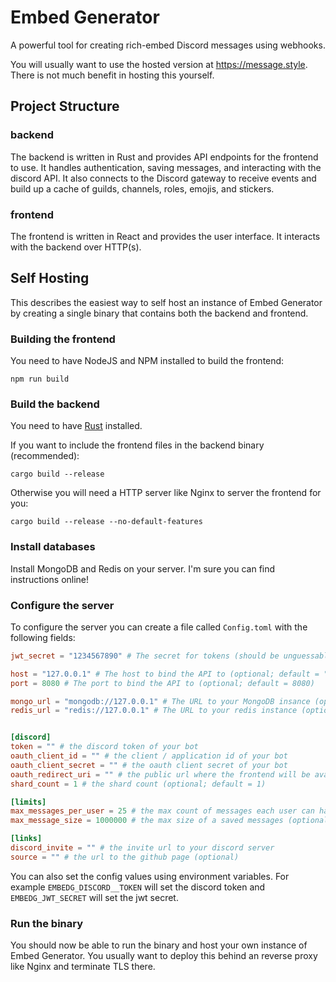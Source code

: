 # Embed Generator

A powerful tool for creating rich-embed Discord messages using webhooks.

You will usually want to use the hosted version at https://message.style. There is not much benefit in hosting this yourself.

## Project Structure

### backend

The backend is written in Rust and provides API endpoints for the frontend to use. It handles authentication, saving messages, and interacting with the discord API.
It also connects to the Discord gateway to receive events and build up a cache of guilds, channels, roles, emojis, and stickers.

### frontend

The frontend is written in React and provides the user interface. It interacts with the backend over HTTP(s).

## Self Hosting

This describes the easiest way to self host an instance of Embed Generator by creating a single binary that contains both the backend and frontend.

### Building the frontend

You need to have NodeJS and NPM installed to build the frontend:

```
npm run build
```

### Build the backend

You need to have [Rust](https://rustup.rs/) installed.

If you want to include the frontend files in the backend binary (recommended):

```
cargo build --release
```

Otherwise you will need a HTTP server like Nginx to server the frontend for you:

```
cargo build --release --no-default-features
```

### Install databases

Install MongoDB and Redis on your server. I'm sure you can find instructions online!

### Configure the server

To configure the server you can create a file called `Config.toml` with the following fields:

```toml
jwt_secret = "1234567890" # The secret for tokens (should be unguessable)

host = "127.0.0.1" # The host to bind the API to (optional; default = "127.0.0.1")
port = 8080 # The port to bind the API to (optional; default = 8080)

mongo_url = "mongodb://127.0.0.1" # The URL to your MongoDB insance (optional; default = "mongodb://127.0.0.1")
redis_url = "redis://127.0.0.1" # The URL to your redis instance (optional; default = "redis://127.0.0.1")


[discord]
token = "" # the discord token of your bot
oauth_client_id = "" # the client / application id of your bot
oauth_client_secret = "" # the oauth client secret of your bot
oauth_redirect_uri = "" # the public url where the frontend will be available (must be added on Discord as the oauth redirect uri)
shard_count = 1 # the shard count (optional; default = 1)

[limits]
max_messages_per_user = 25 # the max count of messages each user can have (optional; default = 25)
max_message_size = 1000000 # the max size of a saved messages (optional; default = ~1MB)

[links]
discord_invite = "" # the invite url to your discord server
source = "" # the url to the github page (optional)
```

You can also set the config values using environment variables. For example `EMBEDG_DISCORD__TOKEN` will set the discord token and `EMBEDG_JWT_SECRET` will set the jwt secret.

### Run the binary

You should now be able to run the binary and host your own instance of Embed Generator. You usually want to deploy this behind an reverse proxy like Nginx and terminate TLS there.
